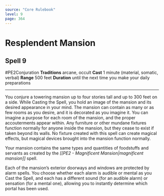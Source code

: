 ```yaml
---
source: "Core Rulebook"
level: 9
page: 364
---
```


# Resplendent Mansion
## Spell 9
#PE2Conjuration 
**Traditions** arcane, occult
**Cast** 1 minute (material, somatic, verbal)
**Range** 500 feet
**Duration** until the next time you make your daily preparations

-----
You conjure a towering mansion up to four stories tall and up to 300 feet on a side. While Casting the Spell, you hold an image of the mansion and its desired appearance in your mind. The mansion can contain as many or as few rooms as you desire, and it is decorated as you imagine it. You can imagine a purpose for each room of the mansion, and the proper accouterments appear within. Any furniture or other mundane fixtures function normally for anyone inside the mansion, but they cease to exist if taken beyond its walls. No fixture created with this spell can create magical effects, but magical devices brought into the mansion function normally.

Your mansion contains the same types and quantities of foodstuffs and servants as created by the *[[PE2 - Magnificent Mansion|magnificent mansion]]* spell.

Each of the mansion’s exterior doorways and windows are protected by alarm spells. You choose whether each alarm is audible or mental as you Cast the Spell, and each has a different sound (for an audible alarm) or sensation (for a mental one), allowing you to instantly determine which portal has been used.